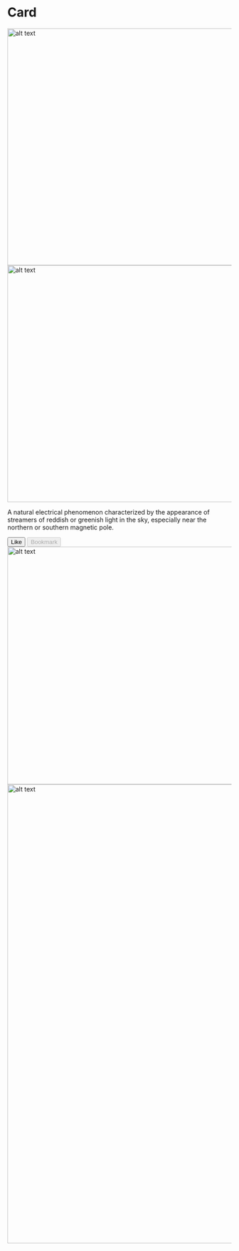 # Card

<div class="grid">
  <ad-card title-label="Aurora" subtitle-label="Borealis">
    <picture slot="media">
      <source srcset="https://upload.wikimedia.org/wikipedia/commons/c/cf/Northern_Lights_02.jpg" type="image/webp">
      <img loading="lazy" src="https://upload.wikimedia.org/wikipedia/commons/c/cf/Northern_Lights_02.jpg" width="800" height="531" alt="alt text">
    </picture>
    <picture slot="thumbnail">
      <source srcset="https://upload.wikimedia.org/wikipedia/commons/c/cf/Northern_Lights_02.jpg" type="image/webp">
      <img loading="lazy" src="https://upload.wikimedia.org/wikipedia/commons/c/cf/Northern_Lights_02.jpg" width="800" height="531" alt="alt text">
    </picture>
    <p slot="text">
      A natural electrical phenomenon characterized by the appearance of streamers of reddish or greenish light in the sky, especially near the northern or southern magnetic pole.
    </p>
    <div slot="actions">
      <button class="text">Like</button>
      <button disabled class="text">Bookmark</button>
    </div>
  </ad-card>
  <ad-card title-label="Title" subtitle-label="Subtitle">
    <picture slot="media">
      <source srcset="https://upload.wikimedia.org/wikipedia/commons/0/07/Aurore_australe_-_Aurora_australis.jpg" type="image/jpeg">
      <img loading="lazy" src="https://upload.wikimedia.org/wikipedia/commons/0/07/Aurore_australe_-_Aurora_australis.jpg" width="800" height="533" alt="alt text">
    </picture>
  </ad-card>
  <ad-card title-label="Title" subtitle-label="Subtitle">
    <picture slot="media">
      <source srcset="https://upload.wikimedia.org/wikipedia/commons/1/1d/Red_and_green_aurora.jpg" type="image/webp">
      <img loading="lazy" src="https://upload.wikimedia.org/wikipedia/commons/1/1d/Red_and_green_aurora.jpg" width="1526" height="1029" alt="alt text">
    </picture>
  </ad-card>
</div>
